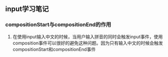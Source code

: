 ## input学习笔记

### compositionStart与compositionEnd的作用

1. 在使用input输入中文的时候，当用户输入拼音的同时会触发input事件，使用composition事件可以很好的避免这种问题。因为只有输入中文的时候会触发compositionStart和compositionEnd事件